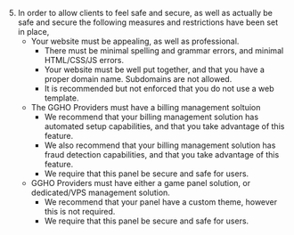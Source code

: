 5. In order to allow clients to feel safe and secure, as well as actually be safe and secure the following measures and restrictions have been set in place,
 	- Your website must be appealing, as well as professional.
		* There must be minimal spelling and grammar errors, and minimal HTML/CSS/JS errors.
		* Your website must be well put together, and that you have a proper domain name. Subdomains are not allowed.
		* It is recommended but not enforced that you do not use a web template. 
	- The GGHO Providers must have a billing management soltuion
		* We recommend that your billing management solution has automated setup capabilities, and that you take advantage of this feature.
		* We also recommend that your billing management solution has fraud detection capabilities, and that you take advantage of this feature.
		* We require that this panel be secure and safe for users.
	- GGHO Providers must have either a game panel solution, or dedicated/VPS management solution.
		* We recommend that your panel have a custom theme, however this is not required.
		* We require that this panel be secure and safe for users.  